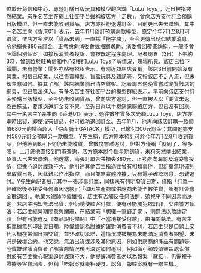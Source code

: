 位於旺角信和中心、專營訂購日版玩具和模型的店舖「LuLu Toys」，近日被指突然結業。有多名苦主在網上社交平台聲稱被店方「走數」，曾向店方支付訂金預購日版模型，但一直未能收到貨品，店方亦拒絕退還訂金，目前更已失去聯絡。其中一名苦主向《香港01》表示，去年11月落訂預購兩款模型，原定今年7月至8月可取貨，惟店方多次以「貨品未到」一直採「拖字訣」，至今更傳出疑似結業消息，令他損失880元訂金，正考慮向消委會或海關求助。消委會回覆查詢稱，一般不會評論個別個案，如接獲消費者投訴，會按既定程序處理。記者周五（3日）下午約3時，曾到位於旺角信和中心2樓的LuLu Toys了解情況，現場所見，該店已拉下鐵閘，未有營業；閘外亦貼有招租告示。有附近商店店員稱，該店3日前開始沒有營業，相信已結業，以往售賣模型、盲盒玩具及雜誌等，又指該店不乏人流，但未知生意如何。據其了解，該店結業前已清空貨架。記者周五傍晚曾嘗試瀏覽該店的網頁，但已無法進入。有多名苦主在社交平台的模型群組表示，早前向該店支付訂金預購日版模型，至今仍未收到貨品，曾向店方追討，但一直被人以「啲貨未返」為由拖延，要求退還訂金又不果，至近日再以手機短訊聯絡店方，但已沒有回應。其中一名苦主Y先生向《香港01》表示，過往數年曾多次光顧LuLu Toys，店方亦準時出貨，即使沒有貨品，也可成功退回訂金。去年11月，他再向該店訂購一款價值680元的幪面超人「假面騎士GATACK」模型，已繳付300元訂金；其間他亦支付580元訂金預購另一款模型。Y先生稱，店方原本預計可於今年7月至8月收到貨品，但他等到8月下旬仍未能收貨，曾數度嘗試追討，但對方僅稱「就到了，等多陣」。上月底他直接到門市查詢，店方原本說今個星期到貨，未料突然傳出結業，負責人已失去聯絡。他透露，兩張訂單合共損失880元，正考慮向海關及消委會投訴，但擔心追討成效不大。他引述其他苦主指過往曾有相類事件，但訂單無明確列出取貨日期，因此難以作出指控，而且並無實體收據，只有電子確認訊息，恐難追討。Y先生向記者展示其中一張涉事訂單，同樣未有列明發貨日期，僅指「訂單一經確認後不接受任何原因退款」；「如因生產商或供應商未能全數供貨，所有訂金會全數退回」。執業大律師陸偉雄指，店主有否觸反任何法例，須視乎不同因素而決定，若店主明知無法出貨，但仍誘使顧客付款，便有可能觸犯欺詐罪，交由警方執法；若店主經營期間意興闌珊，在結業前「想攞一筆錢走佬」，則無法以欺詐定罪，但有可能違反《商品說明條例》中「不當地接受付款」，由海關執法。有苦主稱單據無列印出貨日期，陸偉雄認為證據的確對消費者不利，若店主只是口頭上交代大概在某個日期交貨，並非確切承諾，這情況或被視為未能滿足消費者期望，未必是破壞合約。他又說，無法出貨或涉及其他原因，例如供應商的產品有問題等。陸偉雄建議消費者了解實際情況後再決定如何追討，例如循小額錢債審裁處索償。對於有苦主擔心報案追討成效不大，他提醒消費者勿以為報案「就掂」，仍需視乎證據等客觀因素，但稱「唔報案就變相硬食、認命，報咗案就有一線生機。」